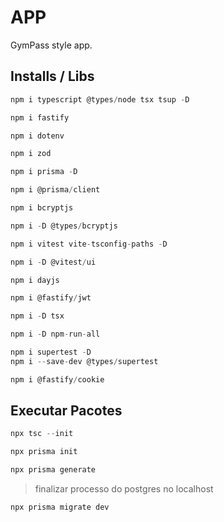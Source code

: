 # APP

GymPass style app.

## Installs / Libs

~~~~ javaScript
npm i typescript @types/node tsx tsup -D
~~~~
~~~~ javaScript
npm i fastify
~~~~
~~~~ javaScript
npm i dotenv
~~~~
~~~~ javaScript
npm i zod
~~~~
~~~~ javaScript
npm i prisma -D
~~~~
~~~~ javaScript
npm i @prisma/client
~~~~
~~~~ javaScript
npm i bcryptjs
~~~~
~~~~ javaScript
npm i -D @types/bcryptjs
~~~~
~~~~ javaScript
npm i vitest vite-tsconfig-paths -D
~~~~
~~~~ javaScript
npm i -D @vitest/ui
~~~~
~~~~ javaScript
npm i dayjs
~~~~
~~~~ javaScript
npm i @fastify/jwt
~~~~
~~~~ javaScript	
npm i -D tsx
~~~~
~~~~ javaScript	
npm i -D npm-run-all
~~~~
~~~~ javaScript
npm i supertest -D
npm i --save-dev @types/supertest
~~~~
~~~~ javaScript	
npm i @fastify/cookie
~~~~

## Executar Pacotes

~~~~ javaScript
npx tsc --init
~~~~
~~~~ javaScript
npx prisma init 
~~~~
~~~~ javaScript
npx prisma generate
~~~~
>finalizar processo do postgres no localhost
~~~~ javaScript
npx prisma migrate dev
~~~~

